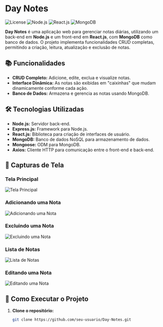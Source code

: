 # Day Notes

![License](https://img.shields.io/badge/license-MIT-blue.svg)
![Node.js](https://img.shields.io/badge/Node.js-16.x-brightgreen.svg)
![React.js](https://img.shields.io/badge/React.js-18.x-blue.svg)
![MongoDB](https://img.shields.io/badge/MongoDB-5.x-green.svg)

**Day Notes** é uma aplicação web para gerenciar notas diárias, utilizando um back-end em **Node.js** e um front-end em **React.js**, com **MongoDB** como banco de dados. O projeto implementa funcionalidades CRUD completas, permitindo a criação, leitura, atualização e exclusão de notas.

## 📚 Funcionalidades

- **CRUD Completo:** Adicione, edite, exclua e visualize notas.
- **Interface Dinâmica:** As notas são exibidas em "caixinhas" que mudam dinamicamente conforme cada ação.
- **Banco de Dados:** Armazena e gerencia as notas usando MongoDB.

## 🛠️ Tecnologias Utilizadas

- **Node.js:** Servidor back-end.
- **Express.js:** Framework para Node.js.
- **React.js:** Biblioteca para criação de interfaces de usuário.
- **MongoDB:** Banco de dados NoSQL para armazenamento de dados.
- **Mongoose:** ODM para MongoDB.
- **Axios:** Cliente HTTP para comunicação entre o front-end e back-end.

## 🎨 Capturas de Tela

### Tela Principal
![Tela Principal](https://github.com/flaviobarreto/-Day_Notes_Node.js-and-React.js/assets/95008802/e5531b53-c3af-4c3f-a181-f82450d3ccf0)

### Adicionando uma Nota
![Adicionando uma Nota](https://github.com/flaviobarreto/-Day_Notes_Node.js-and-React.js/assets/95008802/5100de97-eb2f-4604-bcf9-3b16459962d7)

### Excluindo uma Nota
![Excluindo uma Nota](https://github.com/flaviobarreto/-Day_Notes_Node.js-and-React.js/assets/95008802/2db51f1c-2c94-4469-b7c9-a637e8a8bac1)

### Lista de Notas
![Lista de Notas](https://github.com/flaviobarreto/-Day_Notes_Node.js-and-React.js/assets/95008802/3728c6f0-f6f5-4e7d-a542-b43241dda123)

### Editando uma Nota
![Editando uma Nota](https://github.com/flaviobarreto/-Day_Notes_Node.js-and-React.js/assets/95008802/44052256-7657-4a4d-acc3-9e730daf498f)

## 🚀 Como Executar o Projeto

1. **Clone o repositório:**
   ```bash
   git clone https://github.com/seu-usuario/Day-Notes.git

